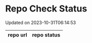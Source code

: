 # Repo Check Status

Updated on 2023-10-31T06:14:53

| repo url | repo status |
| -------- | -------- | 
